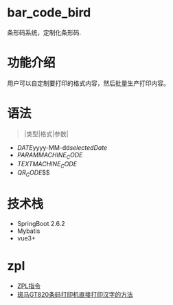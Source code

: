# bar_code_bird

条形码系统，定制化条形码.

# 功能介绍

用户可以自定制要打印的格式内容，然后批量生产打印内容。

# 语法

> |类型|格式|参数|

- $DATE$yyyy-MM-dd$selectedDate$
- $PARAM$$MACHINE_CODE$
- $TEXT$$MACHINE_CODE$
- $QR_CODE$$$

# 技术栈

- SpringBoot 2.6.2
- Mybatis
- vue3+

# zpl
- [ZPL指令](http://www.chongshang.com.cn/manual/zebra_Simsun_font.shtml)
- [斑马GT820条码打印机直接打印汉字的方法](http://www.zebra-zh.com/supports/Zebra-GT820-ZPL.html)

